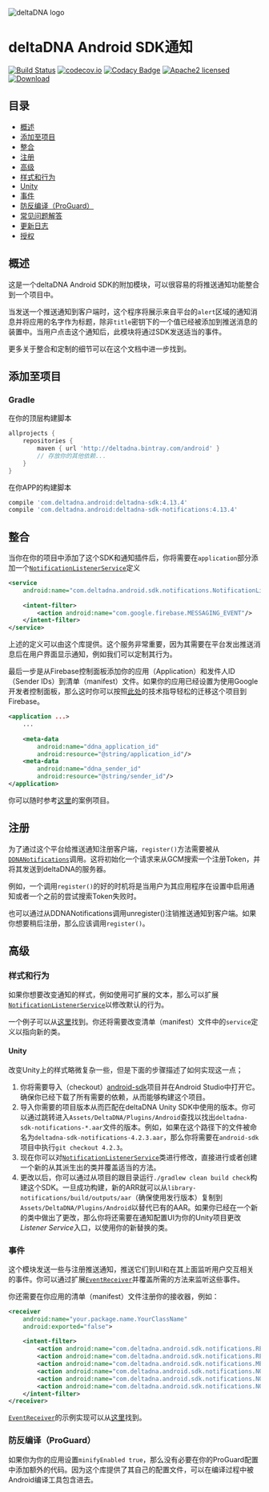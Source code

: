 ![deltaDNA logo](https://deltadna.com/wp-content/uploads/2015/06/deltadna_www@1x.png)

# deltaDNA Android SDK通知
[![Build Status](https://travis-ci.org/deltaDNA/android-sdk.svg)](https://travis-ci.org/deltaDNA/android-sdk)
[![codecov.io](https://codecov.io/github/deltaDNA/android-sdk/coverage.svg)](https://codecov.io/github/deltaDNA/android-sdk)
[![Codacy Badge](https://api.codacy.com/project/badge/grade/b5546fd90d3b4b2182961602da6086d8)](https://www.codacy.com/app/deltaDNA/android-sdk)
[![Apache2 licensed](https://img.shields.io/badge/license-Apache-blue.svg)](./LICENSE)
[![Download](https://api.bintray.com/packages/deltadna/android/deltadna-sdk/images/download.svg)](https://bintray.com/deltadna/android/deltadna-sdk/_latestVersion)

## 目录
* [概述](#概述)
* [添加至项目](#添加至项目)
* [整合](#整合)
* [注册](#注册)
* [高级](#高级)
 * [样式和行为](#样式和行为)
  * [Unity](#unity)
 * [事件](#事件)
 * [防反编译（ProGuard）](#防反编译（ProGuard）)
* [常见问题解答](#常见问题解答)
* [更新日志](#更新日志)
* [授权](#授权)

## 概述
这是一个deltaDNA Android SDK的附加模块，可以很容易的将推送通知功能整合到一个项目中。

当发送一个推送通知到客户端时，这个程序将展示来自平台的`alert`区域的通知消息并将应用的名字作为标题，除非`title`密钥下的一个值已经被添加到推送消息的装置中。当用户点击这个通知后，此模块将通过SDK发送适当的事件。

更多关于整合和定制的细节可以在这个文档中进一步找到。

## 添加至项目
### Gradle
在你的顶层构建脚本
```groovy
allprojects {
    repositories {
        maven { url 'http://deltadna.bintray.com/android' }
        // 存放你的其他依赖...
    }
}
```
在你APP的构建脚本
```groovy
compile 'com.deltadna.android:deltadna-sdk:4.13.4'
compile 'com.deltadna.android:deltadna-sdk-notifications:4.13.4'
```

## 整合
当你在你的项目中添加了这个SDK和通知插件后，你将需要在`application`部分添加一个[`NotificationListenerService`](src/main/java/com/deltadna/android/sdk/notifications/NotificationListenerService.java)定义
```xml
<service
    android:name="com.deltadna.android.sdk.notifications.NotificationListenerService">
    
    <intent-filter>
        <action android:name="com.google.firebase.MESSAGING_EVENT"/>
    </intent-filter>
</service>
```
上述的定义可以由这个库提供。这个服务非常重要，因为其需要在平台发出推送消息后在用户界面显示通知，例如我们可以定制其行为。

最后一步是从Firebase控制面板添加你的应用（Application）和发件人ID（Sender IDs）到清单（manifest）文件。如果你的应用已经设置为使用Google开发者控制面板，那么这时你可以按照[此处](https://firebase.google.com/support/guides/google-android#migrate_your_console_project)的技术指导轻松的迁移这个项目到Firebase。
```xml
<application ...>
    ...
    
    <meta-data
        android:name="ddna_application_id"
        android:resource="@string/application_id"/>
    <meta-data
        android:name="ddna_sender_id"
        android:resource="@string/sender_id"/>
</application>
```

你可以随时参考[这里](../examples/notifications)的案例项目。

## 注册
为了通过这个平台给推送通知注册客户端，`register()`方法需要被从[`DDNANotifications`](src/main/java/com/deltadna/android/sdk/notifications/DDNANotifications.java)调用。这将初始化一个请求来从GCM搜索一个注册Token，并将其发送到deltaDNA的服务器。

例如，一个调用`register()`的好的时机将是当用户为其应用程序在设置中启用通知或者一个之前的尝试搜索Token失败时。

也可以通过从DDNANotifications调用unregister()注销推送通知到客户端。如果你想要稍后注册，那么应该调用`register()`。

## 高级
### 样式和行为
如果你想要改变通知的样式，例如使用可扩展的文本，那么可以扩展[`NotificationListenerService`](src/main/java/com/deltadna/android/sdk/notifications/NotificationListenerService.java)以修改默认的行为。

一个例子可以从[这里](../examples/notifications-style/src/main/java/com/deltadna/android/sdk/notifications/example/StyledNotificationListenerService.java)找到。你还将需要改变清单（manifest）文件中的`service`定义以指向新的类。

#### Unity
改变Unity上的样式略微复杂一些，但是下面的步骤描述了如何实现这一点；
1.  你将需要导入（checkout）[android-sdk](https://github.com/deltaDNA/android-sdk)项目并在Android Studio中打开它。确保你已经下载了所有需要的依赖，从而能够构建这个项目。
2.  导入你需要的项目版本从而匹配在deltaDNA Unity SDK中使用的版本。你可以通过跳转进入`Assets/DeltaDNA/Plugins/Android`查找以找出`deltadna-sdk-notifications-*.aar`文件的版本。例如，如果在这个路径下的文件被命名为`deltadna-sdk-notifications-4.2.3.aar`，那么你将需要在`android-sdk`项目中执行`git checkout 4.2.3`。
3.  现在你可以对[`NotificationListenerService`](src/main/java/com/deltadna/android/sdk/notifications/NotificationListenerService.java)类进行修改，直接进行或者创建一个新的从其派生出的类并覆盖适当的方法。
4.  更改以后，你可以通过从项目的跟目录运行`./gradlew clean build check`构建这个SDK。一旦成功构建，新的ARR就可以从`library-notifications/build/outputs/aar`（确保使用发行版本）复制到`Assets/DeltaDNA/Plugins/Android`以替代已有的AAR。如果你已经在一个新的类中做出了更改，那么你将还需要在通知配置UI为你的Unity项目更改*Listener Service*入口，以使用你的新替换的类。

### 事件
这个模块发送一些与注册推送通知，推送它们到UI和在其上面监听用户交互相关的事件。你可以通过扩展[`EventReceiver`](src/main/java/com/deltadna/android/sdk/notifications/EventReceiver.java)并覆盖所需的方法来监听这些事件。

你还需要在你应用的清单（manifest）文件注册你的接收器，例如：
```xml
<receiver
    android:name="your.package.name.YourClassName"
    android:exported="false">
    
    <intent-filter>
        <action android:name="com.deltadna.android.sdk.notifications.REGISTERED"/>
        <action android:name="com.deltadna.android.sdk.notifications.REGISTRATION_FAILED"/>
        <action android:name="com.deltadna.android.sdk.notifications.MESSAGE_RECEIVED"/>
        <action android:name="com.deltadna.android.sdk.notifications.NOTIFICATION_POSTED"/>
        <action android:name="com.deltadna.android.sdk.notifications.NOTIFICATION_OPENED"/>
        <action android:name="com.deltadna.android.sdk.notifications.NOTIFICATION_DISMISSED"/>
    </intent-filter>
</receiver>
```

[`EventReceiver`](src/main/java/com/deltadna/android/sdk/notifications/EventReceiver.java)的示例实现可以从[这里](../examples/notifications/src/main/java/com/deltadna/android/sdk/notifications/example/ExampleReceiver.java)找到。

### 防反编译（ProGuard）
如果你为你的应用设置`minifyEnabled true`，那么没有必要在你的ProGuard配置中添加额外的代码。因为这个库提供了其自己的配置文件，可以在编译过程中被Android编译工具包含进去。
